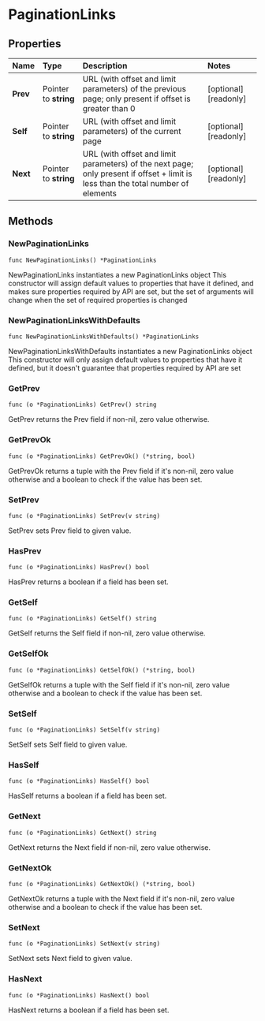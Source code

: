 # PaginationLinks

## Properties

| Name | Type | Description | Notes |
| :--- | :--- | :--- | :--- |
| **Prev** | Pointer to **string** | URL \(with offset and limit parameters\) of the previous page; only present if offset is greater than 0 | \[optional\] \[readonly\] |
| **Self** | Pointer to **string** | URL \(with offset and limit parameters\) of the current page | \[optional\] \[readonly\] |
| **Next** | Pointer to **string** | URL \(with offset and limit parameters\) of the next page; only present if offset + limit is less than the total number of elements | \[optional\] \[readonly\] |

## Methods

### NewPaginationLinks

`func NewPaginationLinks() *PaginationLinks`

NewPaginationLinks instantiates a new PaginationLinks object This constructor will assign default values to properties that have it defined, and makes sure properties required by API are set, but the set of arguments will change when the set of required properties is changed

### NewPaginationLinksWithDefaults

`func NewPaginationLinksWithDefaults() *PaginationLinks`

NewPaginationLinksWithDefaults instantiates a new PaginationLinks object This constructor will only assign default values to properties that have it defined, but it doesn't guarantee that properties required by API are set

### GetPrev

`func (o *PaginationLinks) GetPrev() string`

GetPrev returns the Prev field if non-nil, zero value otherwise.

### GetPrevOk

`func (o *PaginationLinks) GetPrevOk() (*string, bool)`

GetPrevOk returns a tuple with the Prev field if it's non-nil, zero value otherwise and a boolean to check if the value has been set.

### SetPrev

`func (o *PaginationLinks) SetPrev(v string)`

SetPrev sets Prev field to given value.

### HasPrev

`func (o *PaginationLinks) HasPrev() bool`

HasPrev returns a boolean if a field has been set.

### GetSelf

`func (o *PaginationLinks) GetSelf() string`

GetSelf returns the Self field if non-nil, zero value otherwise.

### GetSelfOk

`func (o *PaginationLinks) GetSelfOk() (*string, bool)`

GetSelfOk returns a tuple with the Self field if it's non-nil, zero value otherwise and a boolean to check if the value has been set.

### SetSelf

`func (o *PaginationLinks) SetSelf(v string)`

SetSelf sets Self field to given value.

### HasSelf

`func (o *PaginationLinks) HasSelf() bool`

HasSelf returns a boolean if a field has been set.

### GetNext

`func (o *PaginationLinks) GetNext() string`

GetNext returns the Next field if non-nil, zero value otherwise.

### GetNextOk

`func (o *PaginationLinks) GetNextOk() (*string, bool)`

GetNextOk returns a tuple with the Next field if it's non-nil, zero value otherwise and a boolean to check if the value has been set.

### SetNext

`func (o *PaginationLinks) SetNext(v string)`

SetNext sets Next field to given value.

### HasNext

`func (o *PaginationLinks) HasNext() bool`

HasNext returns a boolean if a field has been set.

